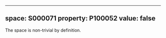   ---
  space: S000071
  property: P100052
  value: false
  ---
  
  The space is non-trivial by definition.
